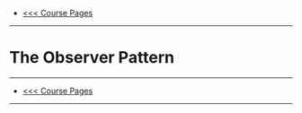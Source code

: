 - [<<< Course Pages](../README.md)
----
# The Observer Pattern




---
- [<<< Course Pages](../README.md)
----

